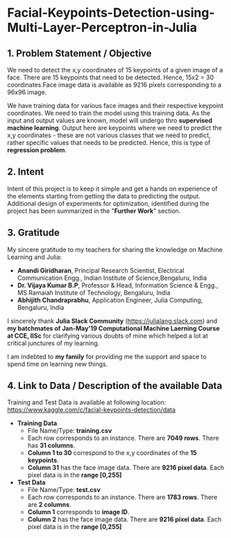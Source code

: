 # Facial-Keypoints-Detection-using-Multi-Layer-Perceptron-in-Julia
## 1. Problem Statement / Objective
We need to detect the x,y coordinates of 15 keypoints of a given image of a face. There are 15 keypoints that need to be detected. Hence, 15x2 = 30 coordinates.Face image data is available as 9216 pixels corresponding to a 96x96 image.

We have training data for various face images and their respective keypoint coordinates. We need to train the model using this training data. As the input and output values are known, model will undergo thro **supervised machine learning**. Output here are keypoints where we need to predict the x,y coordinates - these are not various classes that we need to predict, rather  specific values that needs to be predicted. Hence, this is type of **regression problem**.

## 2. Intent
Intent of this project is to keep it simple and get a hands on experience of the elements starting from getting the data to predicting the output. Additional design of experiments for optimization, identified during the project has been summarized in the "**Further Work**" section.

## 3. Gratitude

My sincere gratitude to my teachers for sharing the knowledge on Machine Learning and Julia:
- **Anandi Giridharan**, Principal Research Scientist, Electrical Communication Engg., Indian Institute of Science,Bengaluru, India
- **Dr. Vijaya Kumar B.P**, Professor & Head, Information Science & Engg., MS Ramaiah Institute of Technology, Bengaluru, India
- **Abhijith Chandraprabhu**, Application Engineer, Julia Computing, Bengaluru, India

I sincerely thank **Julia Slack Community** (https://julialang.slack.com) and **my batchmates of Jan-May'19 Computational Machine Laerning Course at CCE, IISc** for clarifying various doubts of mine which helped a lot at critical junctures of my learning.  

I am indebted to **my family** for providing me the support and space to spend time on learning new things.

## 4. Link to Data / Description of the available Data

Training and Test Data is available at following location: https://www.kaggle.com/c/facial-keypoints-detection/data 
* **Training Data** 
  * File Name/Type: **training.csv** 
  * Each row corresponds to an instance. There are **7049 rows**. There has **31 columns**. 
  * **Column 1 to 30** correspond to the x,y coordinates of the **15 keypoints**. 
  * **Column 31** has the face image data. There are **9216 pixel data**. Each pixel data is in the **range [0,255]**
* **Test Data** 
  * File Name/Type: **test.csv** 
  * Each row corresponds to an instance. There are **1783 rows**. There are **2 columns**. 
  * **Column 1** corresponds to **image ID**. 
  * **Column 2** has the face image data. There are **9216 pixel data**. Each pixel data is in the **range [0,255]** 

